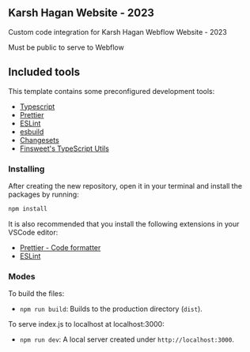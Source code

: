 ## Karsh Hagan Website - 2023

Custom code integration for Karsh Hagan Webflow Website - 2023

Must be public to serve to Webflow

## Included tools

This template contains some preconfigured development tools:

- [Typescript](https://www.typescriptlang.org/)
- [Prettier](https://prettier.io/)
- [ESLint](https://eslint.org/)
- [esbuild](https://esbuild.github.io/)
- [Changesets](https://github.com/changesets/changesets)
- [Finsweet's TypeScript Utils](https://github.com/finsweet/ts-utils)

### Installing

After creating the new repository, open it in your terminal and install the packages by running:

```bash
npm install
```

It is also recommended that you install the following extensions in your VSCode editor:

- [Prettier - Code formatter](https://marketplace.visualstudio.com/items?itemName=esbenp.prettier-vscode)
- [ESLint](https://marketplace.visualstudio.com/items?itemName=dbaeumer.vscode-eslint)

### Modes

To build the files:

- `npm run build`: Builds to the production directory (`dist`).

To serve index.js to localhost at localhost:3000:

- `npm run dev`: A local server created under `http://localhost:3000`.
